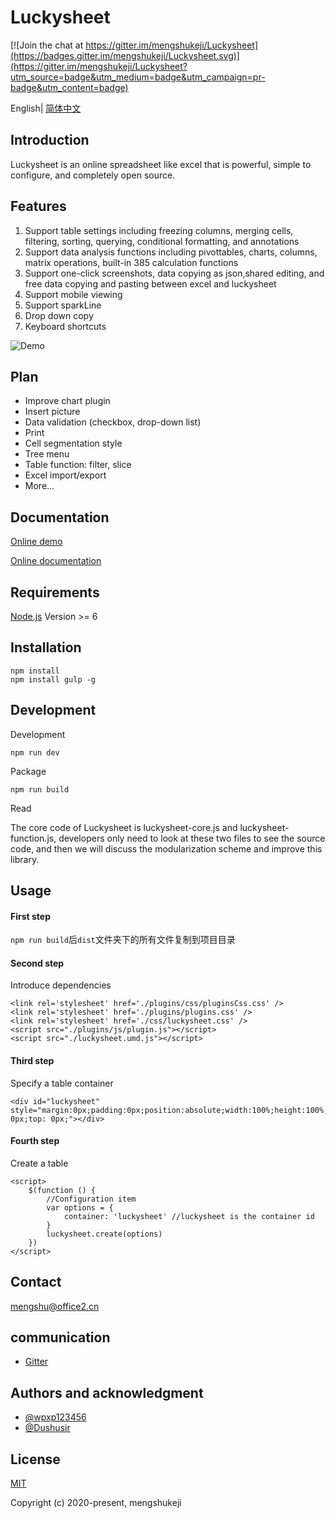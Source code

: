 # Luckysheet
[![Join the chat at https://gitter.im/mengshukeji/Luckysheet](https://badges.gitter.im/mengshukeji/Luckysheet.svg)](https://gitter.im/mengshukeji/Luckysheet?utm_source=badge&utm_medium=badge&utm_campaign=pr-badge&utm_content=badge)

English| [简体中文](./README-zh.md)

## Introduction
Luckysheet is an online spreadsheet like excel that is powerful, simple to configure, and completely open source.


## Features
1. Support table settings including freezing columns, merging cells, filtering, sorting, querying, conditional formatting, and annotations
2. Support data analysis functions including pivottables, charts, columns, matrix operations, built-in 385 calculation functions
3. Support one-click screenshots, data copying as json,shared editing, and free data copying and pasting between excel and luckysheet
4. Support mobile viewing
5. Support sparkLine
6. Drop down copy
7. Keyboard shortcuts

![Demo](https://minio.cnbabylon.com/public/luckysheet/LuckysheetDemo.gif)

## Plan
- Improve chart plugin
- Insert picture
- Data validation (checkbox, drop-down list)
- Print
- Cell segmentation style
- Tree menu
- Table function: filter, slice
- Excel import/export
- More...

## Documentation
[Online demo](https://mengshukeji.github.io/LuckysheetDemo/)

[Online documentation](https://mengshukeji.github.io/LuckysheetDocs/en/)

## Requirements
[Node.js](https://nodejs.org/en/) Version >= 6 

## Installation
```
npm install
npm install gulp -g
```

## Development
Development
```
npm run dev
```
Package
```
npm run build
```
Read

The core code of Luckysheet is luckysheet-core.js and luckysheet-function.js, developers only need to look at these two files to see the source code, and then we will discuss the modularization scheme and improve this library.

## Usage

#### First step
`npm run build`后`dist`文件夹下的所有文件复制到项目目录

#### Second step
Introduce dependencies
```
<link rel='stylesheet' href='./plugins/css/pluginsCss.css' />
<link rel='stylesheet' href='./plugins/plugins.css' />
<link rel='stylesheet' href='./css/luckysheet.css' />
<script src="./plugins/js/plugin.js"></script>
<script src="./luckysheet.umd.js"></script>
```
#### Third step
Specify a table container
```
<div id="luckysheet" style="margin:0px;padding:0px;position:absolute;width:100%;height:100%;left: 0px;top: 0px;"></div>
```
#### Fourth step
Create a table
```
<script>
    $(function () {
        //Configuration item
        var options = {
            container: 'luckysheet' //luckysheet is the container id
        }
        luckysheet.create(options)
    })
</script>
```

## Contact
mengshu@office2.cn

## communication

- [Gitter](https://gitter.im/mengshukeji/Luckysheet)

## Authors and acknowledgment
- [@wpxp123456](https://github.com/wpxp123456)
- [@Dushusir](https://github.com/Dushusir)

## License
[MIT](http://opensource.org/licenses/MIT)

Copyright (c) 2020-present, mengshukeji
